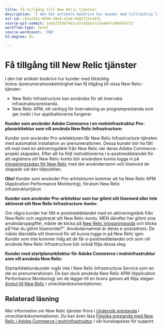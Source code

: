 ```yaml
---
title: Få tillgång till New Relic tjänster
description: 'I den här artikeln beskrivs hur kunder med tillräcklig licens-/prenumerationsbehörighet kan få tillgång till vissa New Relic-tjänster:'
exl-id: c01af85e-0590-49e8-a1a0-b901f23c4431
source-git-commit: 2aeb2355b74d1cdfc62b5e7c5aa04fcd0a654733
workflow-type: tm+mt
source-wordcount: '366'
ht-degree: 0%

---
```


# Få tillgång till New Relic tjänster

I den här artikeln beskrivs hur kunder med tillräcklig licens-/prenumerationsbehörighet kan få tillgång till vissa New Relic-tjänster:

* New Relic Infrastructure kan användas för att övervaka infrastrukturprestanda.
* New Relic APM, ett verktyg för övervakning av programprestanda som ger insikt i hur applikationerna fungerar.

**Kunder som använder Adobe Commerce i en molninfrastruktur Pro-planarkitektur som vill använda New Relic Infrastructure:**

Kunder som använder Pro-arkitekturen får New Relic Infrastructure-tjänsten med automatisk installation av prenumerationen. Dessa kunder bör ha fått ett mejl med en aktiveringslänk från New Relic när deras Adobe Commerce-projekt skapades. Efter att ha följt instruktionerna i e-postmeddelandet för att registrera sitt New Relic-konto bör användare kunna logga in på [inloggningssidan för New Relic](https://login.newrelic.com/login) med det användarnamn och lösenord de skapade vid den tidpunkten.

**Obs!** Kunder som använder Pro-arkitekturen kommer att ha New Relic APM (Application Performance Monitoring), förutom New Relic infrastrukturtjänst.

**Kunder som använder Pro-arkitektur som har glömt sitt lösenord eller inte aktiverat sitt New Relic Infrastructure-konto:**

Om några kunder har fått e-postmeddelandet med en aktiveringslänk från New Relic och registrerat sitt New Relic-konto, MEN därefter har glömt sina användaruppgifter, måste de klicka på [New Relic inloggningssida](https://login.newrelic.com/login) och klicka på&quot;Har du glömt lösenordet?&quot;. Användarnamnet är deras e-postadress. De måste återställa sitt lösenord för att kunna logga in på New Relic igen. Kunder som inte kommer ihåg att de får e-postmeddelandet och som vill använda New Relic Infrastructure bör också följa dessa steg.

**Kunder med startplanarkitektur för Adobe Commerce i molninfrastruktur som vill använda New Relic:**

Startarkitekturskunder ingår inte i New Relic Infrastructure Service som en del av prenumerationen. De kan dock använda New Relic APM (Application Performance Monitoring) om de lägger till en licens genom att följa stegen [Anslut till New Relic](https://experienceleague.adobe.com/en/docs/commerce-cloud-service/user-guide/monitor/new-relic/new-relic-service) i utvecklardokumentationen.

## Relaterad läsning

Mer information om New Relic tjänster finns i [Undersök prestanda](https://experienceleague.adobe.com/en/docs/commerce-cloud-service/user-guide/monitor/new-relic/new-relic-service) i utvecklardokumentationen. Du kan även läsa [Felsöka prestanda med New Relic i Adobe Commerce i molninfrastruktur](/help/troubleshooting/miscellaneous/troubleshoot-performance-using-new-relic-on-magento-commerce.md) i vår kunskapsbas för support.
